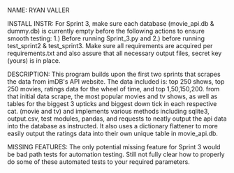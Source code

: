 NAME: RYAN VALLER


INSTALL INSTR: For Sprint 3, make sure each database (movie_api.db & dummy.db) is currently empty before 
the following actions to ensure smooth testing: 1.) Before running Sprint_3.py and 2.) before running 
test_sprint2 & test_sprint3. Make sure all requirements are acquired per requirements.txt and also 
assure that all necessary output files, secret key (yours) is in place. 

DESCRIPTION: This program builds upon the first two sprints that scrapes the data from imDB's API website. The
data included is: top 250 shows, top 250 movies, ratings data for the wheel of time, and top 1,50,150,200.
from that initial data scrape, the most popular movies and tv shows, as well as tables for the biggest
3 upticks and biggest down tick in each respective cat. (movie and tv) and implements various methods 
including sqlite3, output.csv, test modules, pandas, and requests to neatly output the 
api data into the database as instructed. It also uses a dictionary flattener to more easily output the
ratings data into their own unique table in movie_api.db.


MISSING FEATURES: The only potential missing feature for Sprint 3 would be bad path tests for automation testing. 
Still not fully clear how to properly do some of these automated tests to your required parameters.


